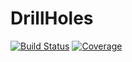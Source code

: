 # DrillHoles

[![Build Status](https://travis-ci.com/rmcaixeta/DrillHoles.jl.svg?branch=master)](https://travis-ci.com/rmcaixeta/DrillHoles.jl)
[![Coverage](https://codecov.io/gh/rmcaixeta/DrillHoles.jl/branch/master/graph/badge.svg)](https://codecov.io/gh/rmcaixeta/DrillHoles.jl)
